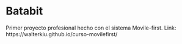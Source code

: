 <h1>Batabit</h1>
Primer proyecto profesional hecho con el sistema Movile-first.
Link: https://walterkiu.github.io/curso-movilefirst/
